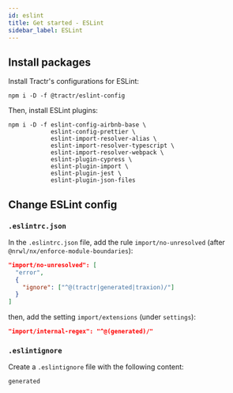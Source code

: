 ```yaml
---
id: eslint
title: Get started - ESLint
sidebar_label: ESLint
---
```


## Install packages

Install Tractr's configurations for ESLint:

```shell
npm i -D -f @tractr/eslint-config
```

Then, install ESLint plugins:

```shell
npm i -D -f eslint-config-airbnb-base \
            eslint-config-prettier \
            eslint-import-resolver-alias \
            eslint-import-resolver-typescript \
            eslint-import-resolver-webpack \
            eslint-plugin-cypress \
            eslint-plugin-import \
            eslint-plugin-jest \
            eslint-plugin-json-files
```

## Change ESLint config

### `.eslintrc.json`

In the `.eslintrc.json` file, add the rule `import/no-unresolved` (after `@nrwl/nx/enforce-module-boundaries`):

```json lines
"import/no-unresolved": [
  "error",
  {
    "ignore": ["^@(tractr|generated|traxion)/"]
  }
]
```

then, add the setting `import/extensions` (under `settings`):

```json lines
"import/internal-regex": "^@(generated)/"
```

### `.eslintignore`

Create a `.eslintignore` file with the following content:

```ignore
generated
```

